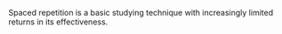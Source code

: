 Spaced repetition is a basic studying technique with increasingly limited returns in its effectiveness.